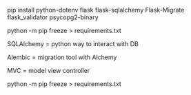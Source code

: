 pip install python-dotenv flask flask-sqlalchemy Flask-Migrate flask_validator psycopg2-binary


python -m pip freeze > requirements.txt



SQLAlchemy = python way to interact with DB

Alembic = migration tool with Alchemy

MVC = model view controller 


python -m pip freeze > requirements.txt

